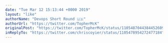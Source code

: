 ```yaml
---
date: "Tue Mar 12 15:13:44 +0000 2019"
layout: "like"
authorName: "Devops Short Round 🇺🇸"
authorUrl: "https://twitter.com/TopherMcK"
originalPost: "https://twitter.com/TopherMcK/status/1105487044384452609"
inReplyTo: "https://twitter.com/chriscoyier/status/1105478954272477184"
---
```

